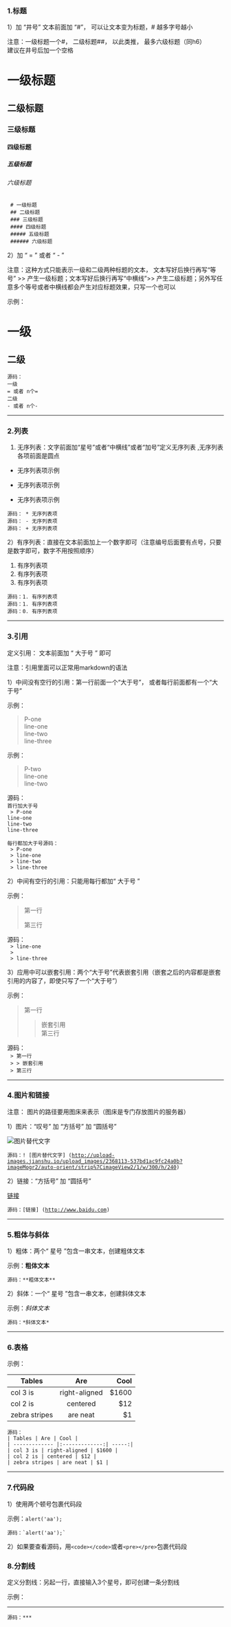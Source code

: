 ### 1.标题
1）加 “井号”
文本前面加 “#”， 可以让文本变为标题，# 越多字号越小

注意：一级标题一个#， 二级标题##， 以此类推， 最多六级标题（同h6）  
建议在井号后加一个空格  

# 一级标题
## 二级标题
### 三级标题
#### 四级标题
##### 五级标题
###### 六级标题

<code> # 一级标题 </code>  
<code> ## 二级标题 </code>  
<code> ### 三级标题 </code>  
<code> #### 四级标题 </code>  
<code> ##### 五级标题 </code>  
<code> ###### 六级标题 </code>

2）加 “ = ” 或者 “ - ”   

注意：这种方式只能表示一级和二级两种标题的文本， 文本写好后换行再写“等号” >> 产生一级标题；文本写好后换行再写“中横线”>> 产生二级标题；另外写任意多个等号或者中横线都会产生对应标题效果，只写一个也可以  

示例：  

一级
=
二级
-
<code>源码：</code>  
<code>一级</code>  
<code>= 或者 n个=</code>  
<code>二级</code>  
<code>- 或者 n个-</code>  

***
  
  
### 2.列表  

1) 无序列表：文字前面加“星号”或者“中横线”或者“加号”定义无序列表 ,无序列表各项前面是圆点  

* 无序列表项示例
- 无序列表项示例
+ 无序列表项示例

<code>源码： * 无序列表项 </code>  
<code>源码： - 无序列表项 </code>  
<code>源码： + 无序列表项 </code>

2）有序列表：直接在文本前面加上一个数字即可（注意编号后面要有点号，只要是数字即可，数字不用按照顺序） 

1. 有序列表项  
1. 有序列表项  
0. 有序列表项

<code>源码：1. 有序列表项</code>  
<code>源码：1. 有序列表项</code>  
<code>源码：0. 有序列表项</code>

***
### 3.引用

定义引用： 文本前面加 “ 大于号 ” 即可  

注意：引用里面可以正常用markdown的语法

1）中间没有空行的引用：第一行前面一个“大于号”， 或者每行前面都有一个“大于号”  

示例：
> P-one  
line-one  
line-two  
line-three   

示例：
> P-two  
> line-one  
> line-two

源码：  
<code>首行加大于号</code>  
<code> > P-one</code>  
<code>line-one</code>  
<code>line-two</code>  
<code>line-three</code>

<code>每行都加大于号源码：</code>  
<code> > P-one</code>  
<code> > line-one</code>  
<code> > line-two</code>  
<code> > line-three</code>

2）中间有空行的引用：只能用每行都加“ 大于号 ”   

示例：    
> 第一行  
>  
> 第三行

源码：  
<code> > line-one</code>  
<code> >  </code>  
<code> > line-three</code>

3）应用中可以嵌套引用：两个“大于号”代表嵌套引用（嵌套之后的内容都是嵌套引用的内容了，即使只写了一个“大于号”）

示例：    
> 第一行  
> > 嵌套引用  
> 第三行

源码：  
<code> > 第一行</code>  
<code> > > 嵌套引用  </code>  
<code> > 第三行</code>

***

### 4.图片和链接  

注意： 图片的路径要用图床来表示（图床是专门存放图片的服务器）  

1）图片：“叹号” 加 “方括号” 加 “圆括号”

![图片替代文字](http://upload-images.jianshu.io/upload_images/2368113-537bd1ac9fc24a0b?imageMogr2/auto-orient/strip%7CimageView2/1/w/300/h/240)

<code>源码：! [图片替代文字] (http://upload-images.jianshu.io/upload_images/2368113-537bd1ac9fc24a0b?imageMogr2/auto-orient/strip%7CimageView2/1/w/300/h/240) </code>


2）链接：“方括号” 加 “圆括号”  

[链接](http://www.baidu.com)  

<code>源码：[链接] (http://www.baidu.com)</code>
***
### 5.粗体与斜体
1）粗体：两个“ 星号 ”包含一串文本，创建粗体文本  
  
示例：**粗体文本**

<code>源码：\*\*粗体文本\*\*</code>

2）斜体：一个“ 星号 ”包含一串文本，创建斜体文本  

示例：*斜体文本*  

<code>源码：\*斜体文本\*</code>
***
### 6.表格 

示例：  

| Tables        | Are           | Cool  |
| ------------- |:-------------:| -----:|
| col 3 is      | right-aligned | $1600 |
| col 2 is      | centered      |   $12 |
| zebra stripes | are neat      |    $1 |

<code>源码：</code>  
<code>| Tables        | Are           | Cool  |</code>  
<code>| ------------- |:-------------:| -----:|</code>  
<code>| col 3 is      | right-aligned | $1600 |</code>  
<code>| col 2 is      | centered      |   $12 |</code>  
<code>| zebra stripes | are neat      |    $1 |</code>
***
### 7.代码段
1）使用两个顿号包裹代码段  

示例：`alert('aa');`  

<code>源码：\`alert('aa');\` </code>

2）如果要查看源码，用`<code></code>`或者`<pre></pre>`包裹代码段

### 8.分割线
定义分割线：另起一行，直接输入3个星号，即可创建一条分割线  

示例：
***

<code>源码：***</code>



